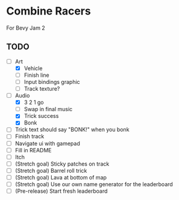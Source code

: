 # Combine Racers

For Bevy Jam 2

## TODO

- [ ] Art
  - [X] Vehicle
  - [ ] Finish line
  - [ ] Input bindings graphic
  - [ ] Track texture?
- [ ] Audio
  - [X] 3 2 1 go
  - [ ] Swap in final music
  - [X] Trick success
  - [X] Bonk
- [ ] Trick text should say "BONK!" when you bonk
- [ ] Finish track
- [ ] Navigate ui with gamepad
- [ ] Fill in README
- [ ] Itch
- [ ] (Stretch goal) Sticky patches on track
- [ ] (Stretch goal) Barrel roll trick
- [ ] (Stretch goal) Lava at bottom of map
- [ ] (Stretch goal) Use our own name generator for the leaderboard
- [ ] (Pre-release) Start fresh leaderboard
